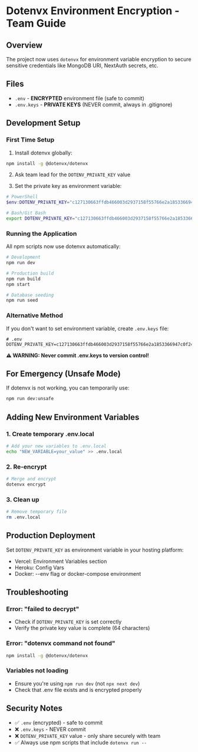 # Dotenvx Environment Encryption - Team Guide

## Overview
The project now uses `dotenvx` for environment variable encryption to secure sensitive credentials like MongoDB URI, NextAuth secrets, etc.

## Files
- `.env` - **ENCRYPTED** environment file (safe to commit)
- `.env.keys` - **PRIVATE KEYS** (NEVER commit, always in .gitignore)

## Development Setup

### First Time Setup
1. Install dotenvx globally:
```bash
npm install -g @dotenvx/dotenvx
```

2. Ask team lead for the `DOTENV_PRIVATE_KEY` value

3. Set the private key as environment variable:
```powershell
# PowerShell
$env:DOTENV_PRIVATE_KEY="c127130663ffdb466003d2937158f55766e2a1853366947c0f24c65ba6d95f5a"
```

```bash
# Bash/Git Bash
export DOTENV_PRIVATE_KEY="c127130663ffdb466003d2937158f55766e2a1853366947c0f24c65ba6d95f5a"
```

### Running the Application
All npm scripts now use dotenvx automatically:

```bash
# Development
npm run dev

# Production build
npm run build
npm start

# Database seeding
npm run seed
```

### Alternative Method
If you don't want to set environment variable, create `.env.keys` file:
```
# .env
DOTENV_PRIVATE_KEY=c127130663ffdb466003d2937158f55766e2a1853366947c0f24c65ba6d95f5a
```

**⚠️ WARNING: Never commit .env.keys to version control!**

## For Emergency (Unsafe Mode)
If dotenvx is not working, you can temporarily use:
```bash
npm run dev:unsafe
```

## Adding New Environment Variables

### 1. Create temporary .env.local
```bash
# Add your new variables to .env.local
echo "NEW_VARIABLE=your_value" >> .env.local
```

### 2. Re-encrypt
```bash
# Merge and encrypt
dotenvx encrypt
```

### 3. Clean up
```bash
# Remove temporary file
rm .env.local
```

## Production Deployment
Set `DOTENV_PRIVATE_KEY` as environment variable in your hosting platform:
- Vercel: Environment Variables section
- Heroku: Config Vars
- Docker: --env flag or docker-compose environment

## Troubleshooting

### Error: "failed to decrypt"
- Check if `DOTENV_PRIVATE_KEY` is set correctly
- Verify the private key value is complete (64 characters)

### Error: "dotenvx command not found"
```bash
npm install -g @dotenvx/dotenvx
```

### Variables not loading
- Ensure you're using `npm run dev` (not `npx next dev`)
- Check that .env file exists and is encrypted properly

## Security Notes
- ✅ `.env` (encrypted) - safe to commit
- ❌ `.env.keys` - NEVER commit
- ❌ `DOTENV_PRIVATE_KEY` value - only share securely with team
- ✅ Always use npm scripts that include `dotenvx run --`
